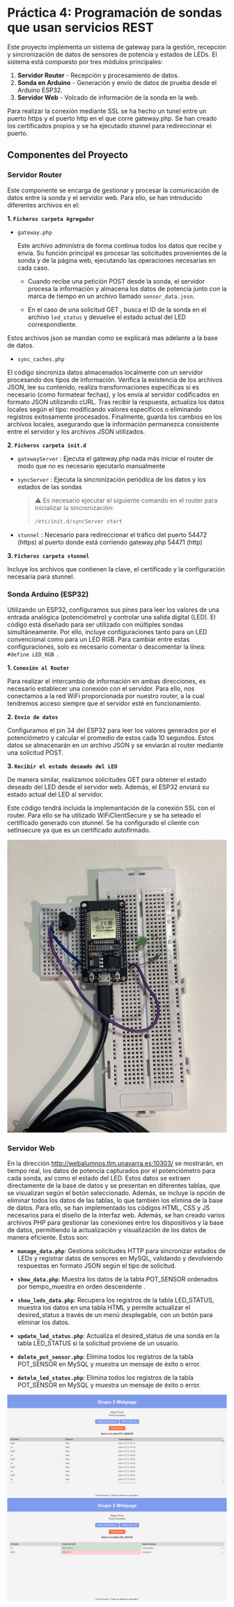 # Práctica 4: Programación de sondas que usan servicios REST
Este proyecto implementa un sistema de gateway para la gestión, recepción y sincronización de datos de sensores de potencia y estados de LEDs. El sistema está compuesto por tres módulos principales:

1. **Servidor Router** - Recepción y procesamiento de datos.
2. **Sonda en Arduino** - Generación y envío de datos de prueba desde el Arduino ESP32.
3. **Servidor Web** - Volcado de información de la sonda en la web.

Para realizar la conexión mediante SSL se ha hecho un tunel entre un puerto https y el puerto http en el que corre gateway.php. Se han creado los certificados propios y se ha ejecutado stunnel para redireccionar el puerto. 

## Componentes del Proyecto

### Servidor Router
Este componente se encarga de gestionar y procesar la comunicación de datos entre la sonda y el servidor web. Para ello, se han introducido diferentes archivos en el:

**1. `Ficheros carpeta Agregador`**

- `gateway.php`


    Este archivo administra de forma continua todos los datos que recibe y envía. Su función principal es procesar las solicitudes provenientes de la sonda y de la página web, ejecutando las operaciones necesarias en cada caso.

    - Cuando recibe una petición POST desde la sonda, el servidor procesa la información y almacena los datos de potencia junto con la marca de tiempo en un archivo llamado `sensor_data.josn`. 

    - En el caso de una solicitud GET , busca el ID de la sonda en el archivo  `led_status` y devuelve el estado actual del LED correspondiente.

Estos archivos json se mandan como se explicará mas adelante a la base de datos.

- `sync_caches.php`

El código sincroniza datos almacenados localmente con un servidor procesando dos tipos de información. Verifica la existencia de los archivos JSON, lee su contenido, realiza transformaciones específicas si es necesario (como formatear fechas), y los envía al servidor codificados en formato JSON utilizando cURL. Tras recibir la respuesta, actualiza los datos locales según el tipo: modificando valores específicos o eliminando registros exitosamente procesados. Finalmente, guarda los cambios en los archivos locales, asegurando que la información permanezca consistente entre el servidor y los archivos JSON utilizados.

**2. `Ficheros carpeta init.d`**
- `gatewayServer` : Ejecuta el gateway.php nada más iniciar el router de modo que no es necesario ejecutarlo manualmente
- `syncServer` : Ejecuta la sincronización periódica de los datos y los estados de las sondas
     
    > ⚠️ Es necesario ejecutar el siguiente comando en el router para inicializar la sincronización:
    >
    > ```bash
    > /etc/init.d/syncServer start
    > ```
     
- `stunnel` : Necesario para redireccionar el tráfico del puerto 54472 (https) al puerto donde está corriendo gateway.php 54471 (http)

**3. `Ficheros carpeta stunnel`**
   
Incluye los archivos que contienen la clave, el certificado y la configuración necesaria para stunnel.

### Sonda Arduino (ESP32)

Utilizando un ESP32, configuramos sus pines para leer los valores 
de una entrada analógica (potenciómetro) y controlar una salida 
digital (LED).
El código está diseñado para ser utilizado con múltiples sondas 
simultáneamente. Por ello, incluye configuraciones tanto para un 
LED convencional como para un LED RGB.
Para cambiar entre estas configuraciones, solo es necesario 
comentar o descomentar la línea: `#define LED_RGB `. 

**1. `Conexión al Router`**

Para realizar el intercambio de información en ambas direcciones, es necesario establecer una conexión con el servidor. Para ello, nos conectamos a la red WiFi proporcionada por nuestro router, a la cual tendremos acceso siempre que el servidor esté en funcionamiento.

**2. `Envio de datos`**

Configuramos el pin 34 del ESP32 para leer los valores generados por el potenciómetro y calcular el promedio de estos cada 10 segundos. Estos datos se almacenarán en un archivo JSON y se enviarán al router mediante una solicitud POST.

**3. `Recibir el estado deseado del LED`**

De manera similar, realizamos solicitudes GET para obtener el estado deseado del LED desde el servidor web. Además, el ESP32 enviará su estado actual del LED al servidor.


Este código tendrá incluida la implemantación de la conexión SSL con el router. Para ello se ha utilizado WiFiClientSecure y se ha seteado el certificado generado con stunnel. Se ha configurado el cilente con setInsecure ya que es un certificado autofirmado.

![Texto alternativo](images/circuito.jpg)

### Servidor Web

En la dirección http://webalumnos.tlm.unavarra.es:10303/ se mostrarán, en tiempo real, los datos de potencia capturados por el potenciómetro para cada sonda, así como el estado del LED.
Estos datos se extraen directamente de la base de datos y se presentan en diferentes tablas, que se visualizan según el botón seleccionado. Además, se incluye la opción de eliminar todos los datos de las tablas, lo que también los elimina de la base de datos. Para ello, se han implementado los códigos HTML, CSS y JS necesarios para el diseño de la interfaz web. Además, se han creado varios archivos PHP para gestionar las conexiones entre los dispositivos y la base de datos, permitiendo la actualización y visualización de los datos de manera eficiente. Estos son:

- **`manage_data.php`**: Gestiona solicitudes HTTP para sincronizar estados de LEDs y registrar datos de sensores en MySQL, validando y devolviendo respuestas en formato JSON según el tipo de solicitud.

- **`show_data.php`**: Muestra los datos de la tabla POT_SENSOR ordenados por tiempo_muestra en orden descendente .

- **`show_leds_data.php`**: Recupera los registros de la tabla LED_STATUS, muestra los datos en una tabla HTML y permite actualizar el desired_status a través de un menú desplegable, con un botón para eliminar los datos.

- **`update_led_status.php`**: Actualiza el desired_status de una sonda en la tabla LED_STATUS si la solicitud proviene de un usuario.

- **`delete_pot_sensor.php`**: Elimina todos los registros de la tabla POT_SENSOR en MySQL y muestra un mensaje de éxito o error.

- **`detele_led_status.php`**: Elimina todos los registros de la tabla POT_SENSOR en MySQL y muestra un mensaje de éxito o error.

![Texto alternativo](images/web_potencia.png)
![Texto alternativo](images/web_led.png)
